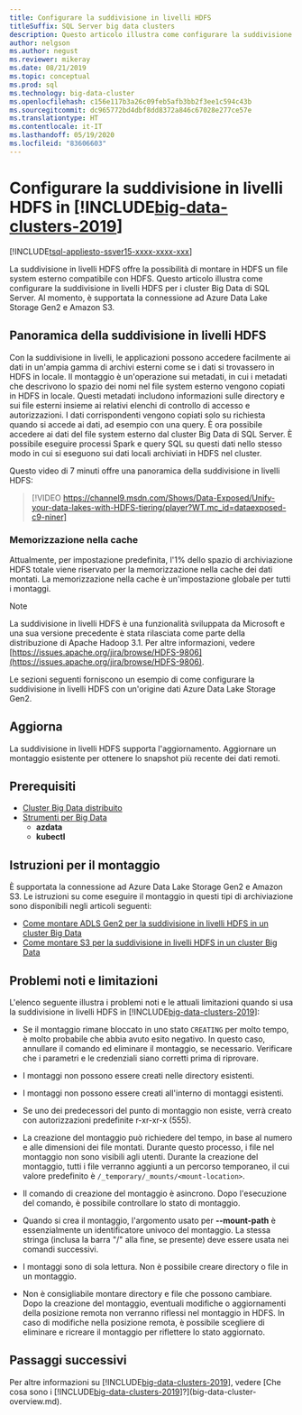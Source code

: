```yaml
---
title: Configurare la suddivisione in livelli HDFS
titleSuffix: SQL Server big data clusters
description: Questo articolo illustra come configurare la suddivisione in livelli HDFS per montare un file system di Azure Data Lake Storage esterno in HDFS in un cluster Big Data di SQL Server 2019.
author: nelgson
ms.author: negust
ms.reviewer: mikeray
ms.date: 08/21/2019
ms.topic: conceptual
ms.prod: sql
ms.technology: big-data-cluster
ms.openlocfilehash: c156e117b3a26c09feb5afb3bb2f3ee1c594c43b
ms.sourcegitcommit: dc965772bd4dbf8dd8372a846c67028e277ce57e
ms.translationtype: HT
ms.contentlocale: it-IT
ms.lasthandoff: 05/19/2020
ms.locfileid: "83606603"
---
```

# <a name="configure-hdfs-tiering-on-big-data-clusters-2019"></a>Configurare la suddivisione in livelli HDFS in [!INCLUDE[big-data-clusters-2019](../includes/ssbigdataclusters-ss-nover.md)]

[!INCLUDE[tsql-appliesto-ssver15-xxxx-xxxx-xxx](../includes/tsql-appliesto-ssver15-xxxx-xxxx-xxx.md)]

La suddivisione in livelli HDFS offre la possibilità di montare in HDFS un file system esterno compatibile con HDFS. Questo articolo illustra come configurare la suddivisione in livelli HDFS per i cluster Big Data di SQL Server. Al momento, è supportata la connessione ad Azure Data Lake Storage Gen2 e Amazon S3. 

## <a name="hdfs-tiering-overview"></a>Panoramica della suddivisione in livelli HDFS

Con la suddivisione in livelli, le applicazioni possono accedere facilmente ai dati in un'ampia gamma di archivi esterni come se i dati si trovassero in HDFS in locale. Il montaggio è un'operazione sui metadati, in cui i metadati che descrivono lo spazio dei nomi nel file system esterno vengono copiati in HDFS in locale. Questi metadati includono informazioni sulle directory e sui file esterni insieme ai relativi elenchi di controllo di accesso e autorizzazioni. I dati corrispondenti vengono copiati solo su richiesta quando si accede ai dati, ad esempio con una query. È ora possibile accedere ai dati del file system esterno dal cluster Big Data di SQL Server. È possibile eseguire processi Spark e query SQL su questi dati nello stesso modo in cui si eseguono sui dati locali archiviati in HDFS nel cluster.

Questo video di 7 minuti offre una panoramica della suddivisione in livelli HDFS:

> [!VIDEO https://channel9.msdn.com/Shows/Data-Exposed/Unify-your-data-lakes-with-HDFS-tiering/player?WT.mc_id=dataexposed-c9-niner]


### <a name="caching"></a>Memorizzazione nella cache
Attualmente, per impostazione predefinita, l'1% dello spazio di archiviazione HDFS totale viene riservato per la memorizzazione nella cache dei dati montati. La memorizzazione nella cache è un'impostazione globale per tutti i montaggi.

> [!NOTE]
> La suddivisione in livelli HDFS è una funzionalità sviluppata da Microsoft e una sua versione precedente è stata rilasciata come parte della distribuzione di Apache Hadoop 3.1. Per altre informazioni, vedere [https://issues.apache.org/jira/browse/HDFS-9806](https://issues.apache.org/jira/browse/HDFS-9806).

Le sezioni seguenti forniscono un esempio di come configurare la suddivisione in livelli HDFS con un'origine dati Azure Data Lake Storage Gen2.

## <a name="refresh"></a>Aggiorna

La suddivisione in livelli HDFS supporta l'aggiornamento. Aggiornare un montaggio esistente per ottenere lo snapshot più recente dei dati remoti.

## <a name="prerequisites"></a>Prerequisiti

- [Cluster Big Data distribuito](deployment-guidance.md)
- [Strumenti per Big Data](deploy-big-data-tools.md)
  - **azdata**
  - **kubectl**

## <a name="mounting-instructions"></a>Istruzioni per il montaggio

È supportata la connessione ad Azure Data Lake Storage Gen2 e Amazon S3. Le istruzioni su come eseguire il montaggio in questi tipi di archiviazione sono disponibili negli articoli seguenti:

- [Come montare ADLS Gen2 per la suddivisione in livelli HDFS in un cluster Big Data](hdfs-tiering-mount-adlsgen2.md)
- [Come montare S3 per la suddivisione in livelli HDFS in un cluster Big Data](hdfs-tiering-mount-s3.md)

## <a name="known-issues-and-limitations"></a><a id="issues"></a> Problemi noti e limitazioni

L'elenco seguente illustra i problemi noti e le attuali limitazioni quando si usa la suddivisione in livelli HDFS in [!INCLUDE[big-data-clusters-2019](../includes/ssbigdataclusters-ss-nover.md)]:

- Se il montaggio rimane bloccato in uno stato `CREATING` per molto tempo, è molto probabile che abbia avuto esito negativo. In questo caso, annullare il comando ed eliminare il montaggio, se necessario. Verificare che i parametri e le credenziali siano corretti prima di riprovare.

- I montaggi non possono essere creati nelle directory esistenti.

- I montaggi non possono essere creati all'interno di montaggi esistenti.

- Se uno dei predecessori del punto di montaggio non esiste, verrà creato con autorizzazioni predefinite r-xr-xr-x (555).

- La creazione del montaggio può richiedere del tempo, in base al numero e alle dimensioni dei file montati. Durante questo processo, i file nel montaggio non sono visibili agli utenti. Durante la creazione del montaggio, tutti i file verranno aggiunti a un percorso temporaneo, il cui valore predefinito è `/_temporary/_mounts/<mount-location>`.

- Il comando di creazione del montaggio è asincrono. Dopo l'esecuzione del comando, è possibile controllare lo stato di montaggio.

- Quando si crea il montaggio, l'argomento usato per **--mount-path** è essenzialmente un identificatore univoco del montaggio. La stessa stringa (inclusa la barra "/" alla fine, se presente) deve essere usata nei comandi successivi.

- I montaggi sono di sola lettura. Non è possibile creare directory o file in un montaggio.

- Non è consigliabile montare directory e file che possono cambiare. Dopo la creazione del montaggio, eventuali modifiche o aggiornamenti della posizione remota non verranno riflessi nel montaggio in HDFS. In caso di modifiche nella posizione remota, è possibile scegliere di eliminare e ricreare il montaggio per riflettere lo stato aggiornato.

## <a name="next-steps"></a>Passaggi successivi

Per altre informazioni su [!INCLUDE[big-data-clusters-2019](../includes/ssbigdataclusters-ver15.md)], vedere [Che cosa sono i [!INCLUDE[big-data-clusters-2019](../includes/ssbigdataclusters-ver15.md)]?](big-data-cluster-overview.md).

